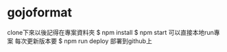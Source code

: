 # gojoformat
clone下來以後記得在專案資料夾 $ npm install
$ npm start 可以直接本地run專案
每次更新版本要 $ npm run deploy 部署到github上
